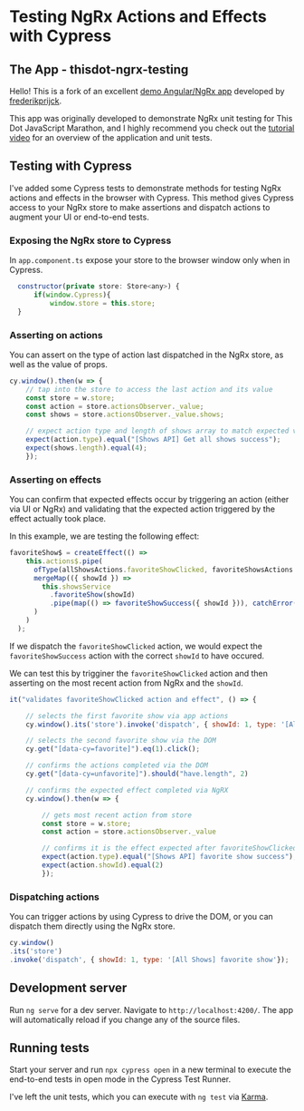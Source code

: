 # Testing NgRx Actions and Effects with Cypress

## The App - thisdot-ngrx-testing

Hello! This is a fork of an excellent [demo Angular/NgRx app](https://github.com/frederikprijck/thisdot-ngrx-testing) developed by [frederikprijck](https://github.com/frederikprijck).

This app was originally developed to demonstrate NgRx unit testing for This Dot JavaScript Marathon, and I highly recommend you check out the [tutorial video](https://www.youtube.com/watch?v=NOT-nJLDnyg) for an overview of the application and unit tests.

## Testing with Cypress

I've added some Cypress tests to demonstrate methods for testing NgRx actions and effects in the browser with Cypress. This method gives Cypress access to your NgRx store to make assertions and dispatch actions to augment your UI or end-to-end tests.

### Exposing the NgRx store to Cypress

In `app.component.ts` expose your store to the browser window only when in Cypress.

``` javascript
  constructor(private store: Store<any>) {
      if(window.Cypress){
          window.store = this.store;
  }
  ```

### Asserting on actions

You can assert on the type of action last dispatched in the NgRx store, as well as the value of props.

``` javascript
cy.window().then(w => {
    // tap into the store to access the last action and its value
    const store = w.store;
    const action = store.actionsObserver._value;
    const shows = store.actionsObserver._value.shows;

    // expect action type and length of shows array to match expected values
    expect(action.type).equal("[Shows API] Get all shows success");
    expect(shows.length).equal(4);
    });
```

### Asserting on effects

You can confirm that expected effects occur by triggering an action (either via UI or NgRx) and validating that the expected action triggered by the effect actually took place.

In this example, we are testing the following effect:

``` typescript
favoriteShow$ = createEffect(() =>
    this.actions$.pipe(
      ofType(allShowsActions.favoriteShowClicked, favoriteShowsActions.favoriteShowClicked),
      mergeMap(({ showId }) =>
        this.showsService
          .favoriteShow(showId)
          .pipe(map(() => favoriteShowSuccess({ showId })), catchError(error => of(null)))
      )
    )
  );
```

If we dispatch the `favoriteShowClicked` action, we would expect the `favoriteShowSuccess` action with the correct `showId` to have occured.

We can test this by trigginer the `favoriteShowClicked` action and then asserting on the most recent action from NgRx and the `showId`.

``` javascript
it("validates favoriteShowClicked action and effect", () => {

    // selects the first favorite show via app actions
    cy.window().its('store').invoke('dispatch', { showId: 1, type: '[All Shows] favorite show'});

    // selects the second favorite show via the DOM
    cy.get("[data-cy=favorite]").eq(1).click();

    // confirms the actions completed via the DOM
    cy.get("[data-cy=unfavorite]").should("have.length", 2)

    // confirms the expected effect completed via NgRX
    cy.window().then(w => {

        // gets most recent action from store
        const store = w.store;
        const action = store.actionsObserver._value

        // confirms it is the effect expected after favoriteShowClicked
        expect(action.type).equal("[Shows API] favorite show success");
        expect(action.showId).equal(2)
        });
```

### Dispatching actions

You can trigger actions by using Cypress to drive the DOM, or you can dispatch them directly using the NgRx store.

``` javascript
cy.window()
.its('store')
.invoke('dispatch', { showId: 1, type: '[All Shows] favorite show'});
```

## Development server

Run `ng serve` for a dev server. Navigate to `http://localhost:4200/`. The app will automatically reload if you change any of the source files.

## Running tests

Start your server and run `npx cypress open` in a new terminal to execute the end-to-end tests in open mode in the Cypress Test Runner.

I've left the unit tests, which you can execute with `ng test` via [Karma](https://karma-runner.github.io).
